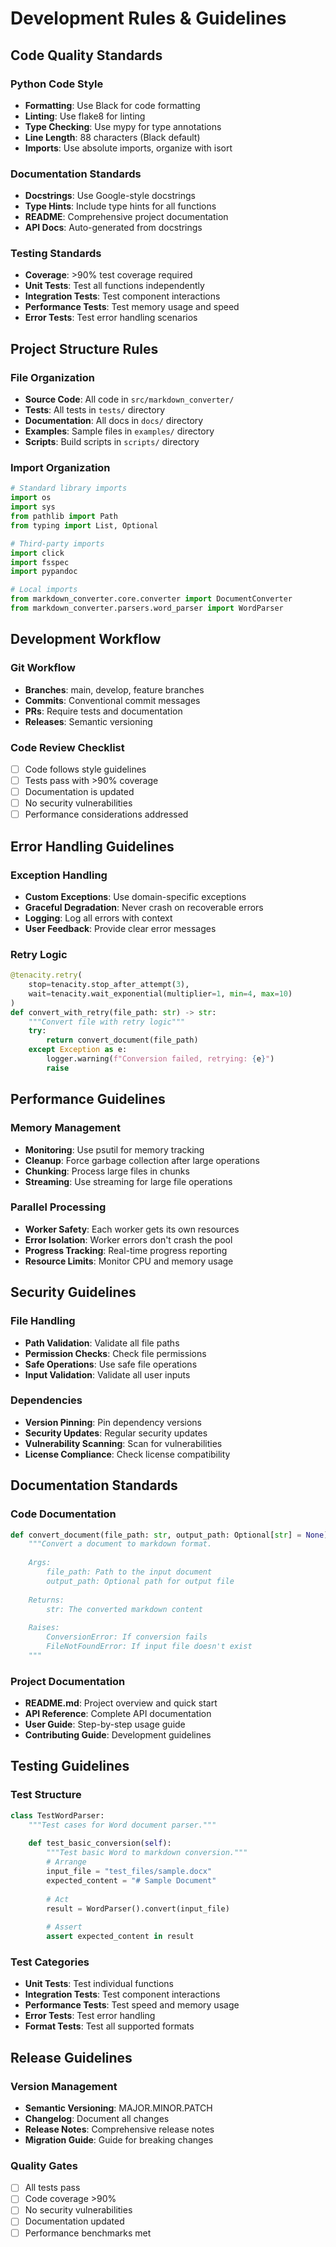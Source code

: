 # Development Rules & Guidelines

## Code Quality Standards

### Python Code Style
- **Formatting**: Use Black for code formatting
- **Linting**: Use flake8 for linting
- **Type Checking**: Use mypy for type annotations
- **Line Length**: 88 characters (Black default)
- **Imports**: Use absolute imports, organize with isort

### Documentation Standards
- **Docstrings**: Use Google-style docstrings
- **Type Hints**: Include type hints for all functions
- **README**: Comprehensive project documentation
- **API Docs**: Auto-generated from docstrings

### Testing Standards
- **Coverage**: >90% test coverage required
- **Unit Tests**: Test all functions independently
- **Integration Tests**: Test component interactions
- **Performance Tests**: Test memory usage and speed
- **Error Tests**: Test error handling scenarios

## Project Structure Rules

### File Organization
- **Source Code**: All code in `src/markdown_converter/`
- **Tests**: All tests in `tests/` directory
- **Documentation**: All docs in `docs/` directory
- **Examples**: Sample files in `examples/` directory
- **Scripts**: Build scripts in `scripts/` directory

### Import Organization
```python
# Standard library imports
import os
import sys
from pathlib import Path
from typing import List, Optional

# Third-party imports
import click
import fsspec
import pypandoc

# Local imports
from markdown_converter.core.converter import DocumentConverter
from markdown_converter.parsers.word_parser import WordParser
```

## Development Workflow

### Git Workflow
- **Branches**: main, develop, feature branches
- **Commits**: Conventional commit messages
- **PRs**: Require tests and documentation
- **Releases**: Semantic versioning

### Code Review Checklist
- [ ] Code follows style guidelines
- [ ] Tests pass with >90% coverage
- [ ] Documentation is updated
- [ ] No security vulnerabilities
- [ ] Performance considerations addressed

## Error Handling Guidelines

### Exception Handling
- **Custom Exceptions**: Use domain-specific exceptions
- **Graceful Degradation**: Never crash on recoverable errors
- **Logging**: Log all errors with context
- **User Feedback**: Provide clear error messages

### Retry Logic
```python
@tenacity.retry(
    stop=tenacity.stop_after_attempt(3),
    wait=tenacity.wait_exponential(multiplier=1, min=4, max=10)
)
def convert_with_retry(file_path: str) -> str:
    """Convert file with retry logic"""
    try:
        return convert_document(file_path)
    except Exception as e:
        logger.warning(f"Conversion failed, retrying: {e}")
        raise
```

## Performance Guidelines

### Memory Management
- **Monitoring**: Use psutil for memory tracking
- **Cleanup**: Force garbage collection after large operations
- **Chunking**: Process large files in chunks
- **Streaming**: Use streaming for large file operations

### Parallel Processing
- **Worker Safety**: Each worker gets its own resources
- **Error Isolation**: Worker errors don't crash the pool
- **Progress Tracking**: Real-time progress reporting
- **Resource Limits**: Monitor CPU and memory usage

## Security Guidelines

### File Handling
- **Path Validation**: Validate all file paths
- **Permission Checks**: Check file permissions
- **Safe Operations**: Use safe file operations
- **Input Validation**: Validate all user inputs

### Dependencies
- **Version Pinning**: Pin dependency versions
- **Security Updates**: Regular security updates
- **Vulnerability Scanning**: Scan for vulnerabilities
- **License Compliance**: Check license compatibility

## Documentation Standards

### Code Documentation
```python
def convert_document(file_path: str, output_path: Optional[str] = None) -> str:
    """Convert a document to markdown format.
    
    Args:
        file_path: Path to the input document
        output_path: Optional path for output file
        
    Returns:
        str: The converted markdown content
        
    Raises:
        ConversionError: If conversion fails
        FileNotFoundError: If input file doesn't exist
    """
```

### Project Documentation
- **README.md**: Project overview and quick start
- **API Reference**: Complete API documentation
- **User Guide**: Step-by-step usage guide
- **Contributing Guide**: Development guidelines

## Testing Guidelines

### Test Structure
```python
class TestWordParser:
    """Test cases for Word document parser."""
    
    def test_basic_conversion(self):
        """Test basic Word to markdown conversion."""
        # Arrange
        input_file = "test_files/sample.docx"
        expected_content = "# Sample Document"
        
        # Act
        result = WordParser().convert(input_file)
        
        # Assert
        assert expected_content in result
```

### Test Categories
- **Unit Tests**: Test individual functions
- **Integration Tests**: Test component interactions
- **Performance Tests**: Test speed and memory usage
- **Error Tests**: Test error handling
- **Format Tests**: Test all supported formats

## Release Guidelines

### Version Management
- **Semantic Versioning**: MAJOR.MINOR.PATCH
- **Changelog**: Document all changes
- **Release Notes**: Comprehensive release notes
- **Migration Guide**: Guide for breaking changes

### Quality Gates
- [ ] All tests pass
- [ ] Code coverage >90%
- [ ] No security vulnerabilities
- [ ] Documentation updated
- [ ] Performance benchmarks met 